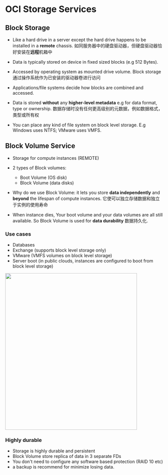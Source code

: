 # OCI Storage Services

## Block Storage

- Like a hard drive in a server except the hard drive happens to be installed in a **remote** chassis.
如同服务器中的硬盘驱动器，但硬盘驱动器恰好安装在**远程**机箱中

- Data is typically stored on device in fixed sized blocks (e.g 512 Bytes).

- Accessed by operating system as mounted drive volume.
Block storage 通过操作系统作为已安装的驱动器卷进行访问

- Applications/file systems decide how blocks are combined and accessed.

- Data is stored **without** any **higher-level metadata** e.g for data format, type or ownership.
数据存储时没有任何更高级别的元数据，例如数据格式，类型或所有权

- You can place any kind of file system on block level storage. E.g Windows uses NTFS; VMware uses VMFS.

## Block Volume Service

- Storage for compute instances (REMOTE)

- 2 types of Block volumes:
	- Boot Volume (OS disk)
	- Block Volume (data disks)
	
- Why do we use Block Volume: it lets you store **data independently** and **beyond** the lifespan of compute instances. 它使可以独立存储数据和独立于实例的使用寿命

- When instance  dies,  Your  boot  volume  and  your  data  volumes  are  all  still  available. So Block Volume is used for  **data durability** 数据持久化.

### Use cases

- Databases
- Exchange (supports block level storage only)
- VMware (VMFS volumes on block level storage)
- Server boot (in public clouds, instances are configured to boot from block level storage)

<img src="https://imgur.com/PO5DbHp.png" width="420" height="500">

### Highly durable
- Storage is highly durable and persistent
- Block Volume store replica of data in 3 separate FDs
- You don't need to configure any software based protection (RAID 10 etc)
- a backup is recommend for minimize losing data.
<!--stackedit_data:
eyJoaXN0b3J5IjpbLTExNDU1MjIzMDgsLTE5ODI3MDcwMTcsNz
g5MzU0NzM0XX0=
-->